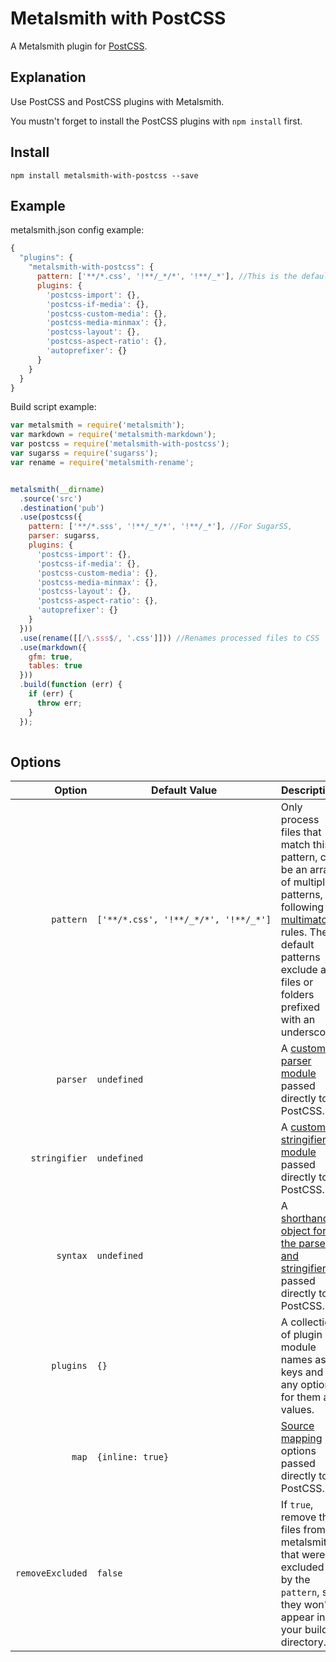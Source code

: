 # Metalsmith with PostCSS

A Metalsmith plugin for [PostCSS](https://github.com/postcss/postcss/).

## Explanation
Use PostCSS and PostCSS plugins with Metalsmith.

You mustn't forget to install the PostCSS plugins with `npm install` first.

## Install

`npm install metalsmith-with-postcss --save`

## Example

metalsmith.json config example:
```js
{
  "plugins": {
    "metalsmith-with-postcss": {
      pattern: ['**/*.css', '!**/_*/*', '!**/_*'], //This is the default.
      plugins: {
        'postcss-import': {},
        'postcss-if-media': {},
        'postcss-custom-media': {},
        'postcss-media-minmax': {},
        'postcss-layout': {},
        'postcss-aspect-ratio': {},
        'autoprefixer': {}
      }
    }
  }
}
```

Build script example:
```js
var metalsmith = require('metalsmith');
var markdown = require('metalsmith-markdown');
var postcss = require('metalsmith-with-postcss');
var sugarss = require('sugarss');
var rename = require('metalsmith-rename';


metalsmith(__dirname)
  .source('src')
  .destination('pub')
  .use(postcss({
    pattern: ['**/*.sss', '!**/_*/*', '!**/_*'], //For SugarSS,
    parser: sugarss,
    plugins: {
      'postcss-import': {},
      'postcss-if-media': {},
      'postcss-custom-media': {},
      'postcss-media-minmax': {},
      'postcss-layout': {},
      'postcss-aspect-ratio': {},
      'autoprefixer': {}
    }
  }))
  .use(rename([[/\.sss$/, '.css']])) //Renames processed files to CSS
  .use(markdown({
    gfm: true,
    tables: true
  }))
  .build(function (err) {
    if (err) {
      throw err;
    }
  });
  
```

## Options

| Option | Default Value | Description |
| -----: | ------------- | ----------- |
| `pattern`       | `['**/*.css', '!**/_*/*', '!**/_*']` | Only process files that match this pattern, can be an array of multiple patterns, following [multimatch](https://github.com/sindresorhus/multimatch) rules. The default patterns exclude any files or folders prefixed with an underscore. |
| `parser`        | `undefined`     |   A [custom parser module](http://api.postcss.org/global.html#processOptions) passed directly to PostCSS. |
| `stringifier`    | `undefined`     |   A [custom stringifier module](http://api.postcss.org/global.html#processOptions) passed directly to PostCSS. | 
| `syntax`        | `undefined`     |   A [shorthand object for the parser and stringifier](http://api.postcss.org/global.html#processOptions) passed directly to PostCSS. | 
| `plugins`       | `{}`           |   A collection of plugin module names as keys and any options for them as values. | 
| `map`          | `{inline: true}`  |  [Source mapping](https://github.com/postcss/postcss/blob/master/docs/source-maps.md) options passed directly to PostCSS. | 
| `removeExcluded` | `false`         |   If `true`, remove the files from metalsmith that were excluded by the `pattern`, so they won't appear in your build directory. | If `true`, remove the files from metalsmith that were excluded by the `pattern`, so they won't appear in your build directory.
